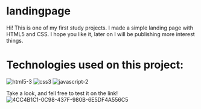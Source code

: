 # landingpage
Hi! This is one of my first study projects.
I made a simple landing page with HTML5 and CSS.
I hope you like it, later on I will be publishing more interest things.

# Technologies used on this project: 
![html5-3](https://user-images.githubusercontent.com/85972685/124340944-52bf3100-db8f-11eb-98ff-660ba121f744.png)
![css3](https://user-images.githubusercontent.com/85972685/124340943-518e0400-db8f-11eb-9977-54d9d2099f7e.png)
![javascript-2](https://user-images.githubusercontent.com/85972685/124340946-5357c780-db8f-11eb-9160-8e12571e6a24.png)


Take a look, and fell free to test it on the link!
![4CC4B1C1-0C98-437F-980B-6E5DF4A556C5](https://user-images.githubusercontent.com/85972685/124049335-9595d300-d9ee-11eb-8193-690e49a1c97c.png)
